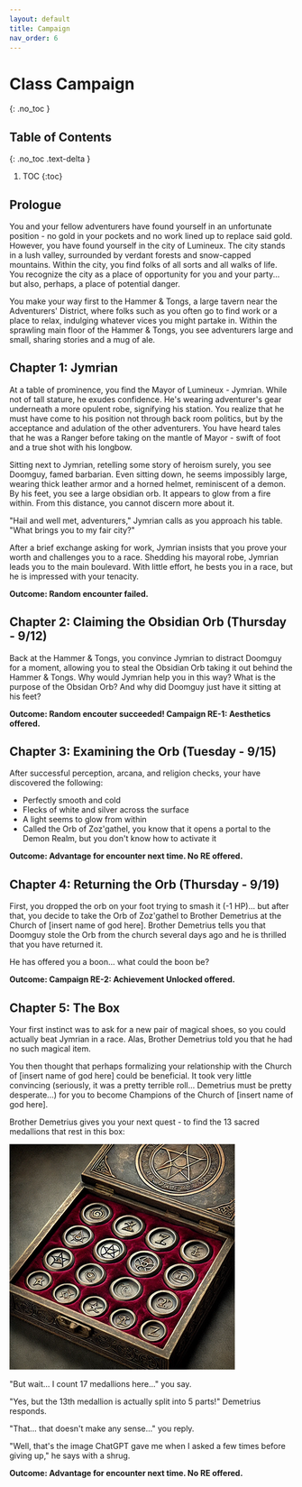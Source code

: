 ```yaml
---
layout: default
title: Campaign
nav_order: 6
---
```


# Class Campaign
{: .no_toc }

## Table of Contents
{: .no_toc .text-delta }

1. TOC
{:toc}

## Prologue

You and your fellow adventurers have found yourself in an unfortunate position - no gold in your pockets and no work lined up to replace said gold.  However, you have found yourself in the city of Lumineux.  The city stands in a lush valley, surrounded by verdant forests and snow-capped mountains.  Within the city, you find folks of all sorts and all walks of life.  You recognize the city as a place of opportunity for you and your party... but also, perhaps, a place of potential danger.

You make your way first to the Hammer & Tongs, a large tavern near the Adventurers' District, where folks such as you often go to find work or a place to relax, indulging whatever vices you might partake in.  Within the sprawling main floor of the Hammer & Tongs, you see adventurers large and small, sharing stories and a mug of ale.

## Chapter 1: Jymrian

At a table of prominence, you find the Mayor of Lumineux - Jymrian.  While not of tall stature, he exudes confidence.  He's wearing adventurer's gear underneath a more opulent robe, signifying his station.  You realize that he must have come to his position not through back room politics, but by the acceptance and adulation of the other adventurers.  You have heard tales that he was a Ranger before taking on the mantle of Mayor - swift of foot and a true shot with his longbow.

Sitting next to Jymrian, retelling some story of heroism surely, you see Doomguy, famed barbarian.  Even sitting down, he seems impossibly large, wearing thick leather armor and a horned helmet, reminiscent of a demon.  By his feet, you see a large obsidian orb.  It appears to glow from a fire within.  From this distance, you cannot discern more about it.

"Hail and well met, adventurers," Jymrian calls as you approach his table.  "What brings you to my fair city?"

After a brief exchange asking for work, Jymrian insists that you prove your worth and challenges you to a race.  Shedding his mayoral robe, Jymrian leads you to the main boulevard.  With little effort, he bests you in a race, but he is impressed with your tenacity.

__Outcome: Random encounter failed.__

## Chapter 2: Claiming the Obsidian Orb (Thursday - 9/12)

Back at the Hammer & Tongs, you convince Jymrian to distract Doomguy for a moment, allowing you to steal the Obsidian Orb taking it out behind the Hammer & Tongs.  Why would Jymrian help you in this way?  What is the purpose of the Obsidan Orb?  And why did Doomguy just have it sitting at his feet?

__Outcome: Random encouter succeeded! Campaign RE-1: Aesthetics offered.__

## Chapter 3: Examining the Orb (Tuesday - 9/15)

After successful perception, arcana, and religion checks, your have discovered the following:

- Perfectly smooth and cold
- Flecks of white and silver across the surface
- A light seems to glow from within
- Called the Orb of Zoz'gathel, you know that it opens a portal to the Demon Realm, but you don't know how to activate it

__Outcome: Advantage for encounter next time.  No RE offered.__

## Chapter 4: Returning the Orb (Thursday - 9/19)

First, you dropped the orb on your foot trying to smash it (-1 HP)... but after that, you decide to take the Orb of Zoz'gathel to Brother Demetrius at the Church of [insert name of god here].  Brother Demetrius tells you that Doomguy stole the Orb from the church several days ago and he is thrilled that you have returned it.

He has offered you a boon... what could the boon be?

__Outcome: Campaign RE-2: Achievement Unlocked offered.__

## Chapter 5: The Box

Your first instinct was to ask for a new pair of magical shoes, so you could actually beat Jymrian in a race.  Alas, Brother Demetrius told you that he had no such magical item.

You then thought that perhaps formalizing your relationship with the Church of [insert name of god here] could be beneficial.  It took very little convincing (seriously, it was a pretty terrible roll... Demetrius must be pretty desperate...) for you to become Champions of the Church of [insert name of god here].

Brother Demetrius gives you your next quest - to find the 13 sacred medallions that rest in this box:

![Box of Church of Insert Name of God Here](/assets/images/box-small.png)

"But wait... I count 17 medallions here..." you say.

"Yes, but the 13th medallion is actually split into 5 parts!" Demetrius responds.

"That... that doesn't make any sense..." you reply.

"Well, that's the image ChatGPT gave me when I asked a few times before giving up," he says with a shrug.

__Outcome: Advantage for encounter next time.  No RE offered.__
